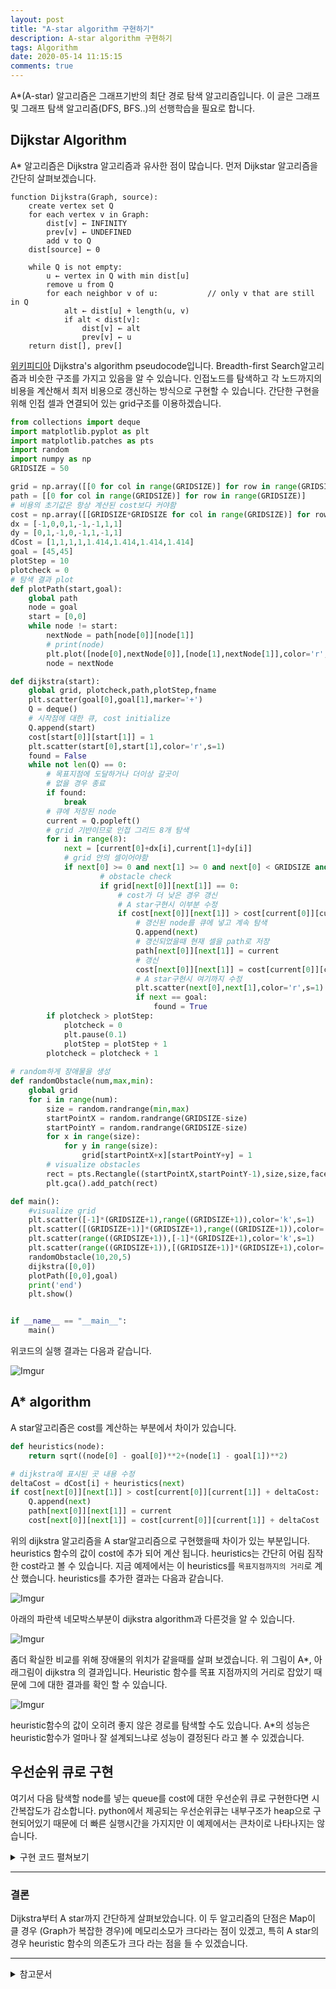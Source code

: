 ```yaml
---
layout: post
title: "A-star algorithm 구현하기"
description: A-star algorithm 구현하기
tags: Algorithm
date: 2020-05-14 11:15:15
comments: true
---
```


<!-- a star 알고리즘이란 -->
A*(A-star) 알고리즘은 그래프기반의 최단 경로 탐색 알고리즘입니다. 이 글은 그래프 및 그래프 탐색 알고리즘(DFS, BFS..)의 선행학습을 필요로 합니다.  

## Dijkstar Algorithm

A* 알고리즘은 Dijkstra 알고리즘과 유사한 점이 많습니다. 먼저 Dijkstar 알고리즘을 간단히 살펴보겠습니다. 

<!-- dijkstra 그림, 알고리즘 -->
```
function Dijkstra(Graph, source):
    create vertex set Q
    for each vertex v in Graph:             
        dist[v] ← INFINITY                  
        prev[v] ← UNDEFINED                 
        add v to Q                      
    dist[source] ← 0                        
    
    while Q is not empty:
        u ← vertex in Q with min dist[u]             
        remove u from Q 
        for each neighbor v of u:           // only v that are still in Q
            alt ← dist[u] + length(u, v)
            if alt < dist[v]:               
                dist[v] ← alt 
                prev[v] ← u 
    return dist[], prev[]
```
<!-- 알고리즘 설명? 애니메이션같은거면 좋을듯 -->
[위키피디아](https://en.wikipedia.org/w/index.php?title=Dijkstra%27s_algorithm&oldid=95033727) Dijkstra's algorithm pseudocode입니다. Breadth-first Search알고리즘과 비슷한 구조를 가지고 있음을 알 수 있습니다. 인접노드를 탐색하고 각 노드까지의 비용을 계산해서 최저 비용으로 갱신하는 방식으로 구현할 수 있습니다. 간단한 구현을 위해 인접 셀과 연결되어 있는 grid구조를 이용하겠습니다.
<!-- dijkstra 구현 -->
<!-- 그래프 visualize? -->
<!-- a star heuristic example -->
```py
from collections import deque
import matplotlib.pyplot as plt
import matplotlib.patches as pts
import random
import numpy as np
GRIDSIZE = 50

grid = np.array([[0 for col in range(GRIDSIZE)] for row in range(GRIDSIZE)])
path = [[0 for col in range(GRIDSIZE)] for row in range(GRIDSIZE)]
# 비용의 초기값은 항상 계산된 cost보다 커야함
cost = np.array([[GRIDSIZE*GRIDSIZE for col in range(GRIDSIZE)] for row in range(GRIDSIZE)])
dx = [-1,0,0,1,-1,-1,1,1]
dy = [0,1,-1,0,-1,1,-1,1]
dCost = [1,1,1,1,1.414,1.414,1.414,1.414]
goal = [45,45]
plotStep = 10
plotcheck = 0
# 탐색 결과 plot
def plotPath(start,goal):
    global path
    node = goal
    start = [0,0]
    while node != start:
        nextNode = path[node[0]][node[1]]
        # print(node)
        plt.plot([node[0],nextNode[0]],[node[1],nextNode[1]],color='r',linewidth=3)
        node = nextNode

def dijkstra(start):
    global grid, plotcheck,path,plotStep,fname
    plt.scatter(goal[0],goal[1],marker='+')
    Q = deque()
    # 시작점에 대한 큐, cost initialize
    Q.append(start)
    cost[start[0]][start[1]] = 1
    plt.scatter(start[0],start[1],color='r',s=1)
    found = False
    while not len(Q) == 0:
        # 목표지점에 도달하거나 더이상 갈곳이
        # 없을 경우 종료
        if found:
            break
        # 큐에 저장된 node
        current = Q.popleft()
        # grid 기반이므로 인접 그리드 8개 탐색
        for i in range(8):
            next = [current[0]+dx[i],current[1]+dy[i]]
            # grid 안의 셀이어야함
            if next[0] >= 0 and next[1] >= 0 and next[0] < GRIDSIZE and next[1] < GRIDSIZE:
                    # obstacle check
                    if grid[next[0]][next[1]] == 0:
                        # cost가 더 낮은 경우 갱신
                        # A star구현시 이부분 수정
                        if cost[next[0]][next[1]] > cost[current[0]][current[1]] + dCost[i]:
                            # 갱신된 node를 큐에 넣고 계속 탐색
                            Q.append(next)
                            # 갱신되었을때 현재 셀을 path로 저장
                            path[next[0]][next[1]] = current
                            # 갱신
                            cost[next[0]][next[1]] = cost[current[0]][current[1]] + dCost[i]
                            # A star구현시 여기까지 수정
                            plt.scatter(next[0],next[1],color='r',s=1)
                            if next == goal:
                                found = True
        if plotcheck > plotStep:
            plotcheck = 0
            plt.pause(0.1)
            plotStep = plotStep + 1
        plotcheck = plotcheck + 1
    
# random하게 장애물을 생성
def randomObstacle(num,max,min):
    global grid
    for i in range(num):
        size = random.randrange(min,max)
        startPointX = random.randrange(GRIDSIZE-size)
        startPointY = random.randrange(GRIDSIZE-size)
        for x in range(size):
            for y in range(size):
                grid[startPointX+x][startPointY+y] = 1
        # visualize obstacles
        rect = pts.Rectangle((startPointX,startPointY-1),size,size,facecolor='k')
        plt.gca().add_patch(rect)

def main():
    #visualize grid
    plt.scatter([-1]*(GRIDSIZE+1),range((GRIDSIZE+1)),color='k',s=1)
    plt.scatter([(GRIDSIZE+1)]*(GRIDSIZE+1),range((GRIDSIZE+1)),color='k',s=1)
    plt.scatter(range((GRIDSIZE+1)),[-1]*(GRIDSIZE+1),color='k',s=1)
    plt.scatter(range((GRIDSIZE+1)),[(GRIDSIZE+1)]*(GRIDSIZE+1),color='k',s=1)
    randomObstacle(10,20,5)
    dijkstra([0,0])
    plotPath([0,0],goal)
    print('end')
    plt.show()


if __name__ == "__main__":
    main()
```

위코드의 실행 결과는 다음과 같습니다.

![Imgur](https://i.imgur.com/tboOZbA.gif)


<!-- a star가 dijkstra와 다른점 -->
## A* algorithm

A star알고리즘은 cost를 계산하는 부분에서 차이가 있습니다.

```py
def heuristics(node):
    return sqrt((node[0] - goal[0])**2+(node[1] - goal[1])**2)

# dijkstra에 표시된 곳 내용 수정
deltaCost = dCost[i] + heuristics(next)
if cost[next[0]][next[1]] > cost[current[0]][current[1]] + deltaCost:
    Q.append(next)
    path[next[0]][next[1]] = current
    cost[next[0]][next[1]] = cost[current[0]][current[1]] + deltaCost

```

위의 dijkstra 알고리즘을 A star알고리즘으로 구현했을때 차이가 있는 부분입니다.  
heuristics 함수의 값이 cost에 추가 되어 계산 됩니다. heuristics는 간단히 어림 짐작한 cost라고 볼 수 있습니다. 지금 예제에서는 이 heuristics를 `목표지점까지의 거리`로 계산 했습니다. heuristics를 추가한 결과는 다음과 같습니다.

![Imgur](https://i.imgur.com/6FRjy79.gif)  

아래의 파란색 네모박스부분이 dijkstra algorithm과 다른것을 알 수 있습니다.

![Imgur](https://i.imgur.com/pzskD2r.png)  

좀더 확실한 비교를 위해 장애물의 위치가 같을때를 살펴 보겠습니다. 위 그림이 A*, 아래그림이 dijkstra 의 결과입니다. Heuristic 함수를 목표 지점까지의 거리로 잡았기 때문에 그에 대한 결과를 확인 할 수 있습니다.  

![Imgur](https://i.imgur.com/1pFqzkV.png)  

heuristic함수의 값이 오히려 좋지 않은 경로를 탐색할 수도 있습니다. A*의 성능은 heuristic함수가 얼마나 잘 설계되느냐로 성능이 결정된다 라고 볼 수 있겠습니다. 

## 우선순위 큐로 구현

여기서 다음 탐색할 node를 넣는 queue를 cost에 대한 우선순위 큐로 구현한다면 시간복잡도가 감소합니다. python에서 제공되는 우선순위큐는 내부구조가 heap으로 구현되어있기 때문에 더 빠른 실행시간을 가지지만 이 예제에서는 큰차이로 나타나지는 않습니다.

<details>
<summary>구현 코드 펼쳐보기</summary>
<div markdown="1">

```py
from queue import PriorityQueue as PQ
import matplotlib.pyplot as plt
import matplotlib.patches as pts
import random
import numpy as np
GRIDSIZE = 50

grid = np.array([[0 for col in range(GRIDSIZE)] for row in range(GRIDSIZE)])
path = [[0 for col in range(GRIDSIZE)] for row in range(GRIDSIZE)]
# 비용의 초기값은 항상 계산된 cost보다 커야함
cost = np.array([[GRIDSIZE*GRIDSIZE for col in range(GRIDSIZE)] for row in range(GRIDSIZE)])
dx = [-1,0,0,1,-1,-1,1,1]
dy = [0,1,-1,0,-1,1,-1,1]
dCost = [1,1,1,1,1.414,1.414,1.414,1.414]
goal = [45,45]
plotStep = 10
plotcheck = 0
# 탐색 결과 plot
def plotPath(start,goal):
    global path
    node = goal
    start = [0,0]
    while node != start:
        nextNode = path[node[0]][node[1]]
        # print(node)
        plt.plot([node[0],nextNode[0]],[node[1],nextNode[1]],color='r',linewidth=3)
        node = nextNode

def dijkstra(start):
    global grid, plotcheck,path,plotStep,fname
    plt.scatter(goal[0],goal[1],marker='+')
    Q = PQ()
    Q.put((1,start))
    cost[start[0]][start[1]] = 1
    plt.scatter(start[0],start[1],color='r',s=1)
    found = False
    while not Q.empty():
        if found:
            break
        current = Q.get()[1]
        for i in range(8):
            next = [current[0]+dx[i],current[1]+dy[i]]
            if next[0] >= 0 and next[1] >= 0 and next[0] < GRIDSIZE and next[1] < GRIDSIZE:
                    if grid[next[0]][next[1]] == 0:
                        if cost[next[0]][next[1]] > cost[current[0]][current[1]] + dCost[i]:
                            path[next[0]][next[1]] = current
                            cost[next[0]][next[1]] = cost[current[0]][current[1]] + dCost[i]
                            Q.put((cost[next[0]][next[1]],next))
                            plt.scatter(next[0],next[1],color='r',s=1)
                            if next == goal:
                                found = True
        if plotcheck > plotStep:
            plotcheck = 0
            plt.pause(0.0001)
            plotStep = plotStep + 1
        plotcheck = plotcheck + 1
    
def randomObstacle(num,max,min):
    global grid
    for i in range(num):
        size = random.randrange(min,max)
        startPointX = random.randrange(GRIDSIZE-size)
        startPointY = random.randrange(GRIDSIZE-size)
        for x in range(size):
            for y in range(size):
                grid[startPointX+x][startPointY+y] = 1
        # visualize obstacles
        rect = pts.Rectangle((startPointX,startPointY-1),size,size,facecolor='k')
        plt.gca().add_patch(rect)

def main():
    #visualize grid
    plt.scatter([-1]*(GRIDSIZE+1),range((GRIDSIZE+1)),color='k',s=1)
    plt.scatter([(GRIDSIZE+1)]*(GRIDSIZE+1),range((GRIDSIZE+1)),color='k',s=1)
    plt.scatter(range((GRIDSIZE+1)),[-1]*(GRIDSIZE+1),color='k',s=1)
    plt.scatter(range((GRIDSIZE+1)),[(GRIDSIZE+1)]*(GRIDSIZE+1),color='k',s=1)
    randomObstacle(10,20,5)
    dijkstra([0,0])
    plotPath([0,0],goal)
    print('end')
    plt.show()


if __name__ == "__main__":
    main()
```


</div>
</details>

---

### 결론

Dijkstra부터 A star까지 간단하게 살펴보았습니다. 이 두 알고리즘의 단점은 Map이 클 경우 (Graph가 복잡한 경우)에 메모리소모가 크다라는 점이 있겠고, 특히 A star의 경우 heuristic 함수의 의존도가 크다 라는 점을 들 수 있겠습니다.  
<!-- 관련알고리즘 -->
<!-- 알고리즘의 한계점 -->
<!-- 관련 알고리즘 -->
<!-- hybrid a star -->

---

<details>
<summary>참고문서</summary>
<div markdown="1">

- [Wikipedia contributors, "Dijkstra's algorithm," Wikipedia, The Free Encyclopedia,](https://en.wikipedia.org/w/index.php?title=Dijkstra%27s_algorithm&oldid=950337274)
- [Hart et al. "A formal basis for the heuristic determination of minimum cost paths." (1968)](https://ieeexplore.ieee.org/abstract/document/4082128)
- [A.M. Turing Award. - Richards, Hamilton. "Edsger Wybe Dijkstra"](https://amturing.acm.org/award_winners/dijkstra_1053701.cfm)
- [Wikipedia contributors, "A* search algorithm," Wikipedia, The Free Encyclopedia,](https://en.wikipedia.org/w/index.php?title=A*_search_algorithm&oldid=952032788)

</div>
</details>
<script id="dsq-count-scr" src="//msc9533.disqus.com/count.js" async></script>

